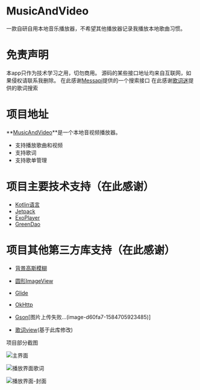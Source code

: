 # MusicAndVideo
一款自研自用本地音乐播放器，不希望其他播放器记录我播放本地歌曲习惯。

免责声明
=
本app只作为技术学习之用，切勿商用。
源码的某些接口地址均来自互联网，如果侵权请联系我删除。
在此感谢[Messapi](https://github.com/messoer)提供的一个搜索接口
在此感谢[歌词迷](http://api.geci.me/en/latest/index.html#indices-and-tables)提供的歌词搜索

项目地址
=
**[MusicAndVideo](https://github.com/kotle/MusicAndVideo)**是一个本地音视频播放器。
- 支持播放歌曲和视频
- 支持歌词
- 支持歌单管理

项目主要技术支持（在此感谢）
=
- [Kotlin语言](https://github.com/JetBrains/kotlin)
- [Jetpack](https://developer.android.google.cn/jetpack)
- [ExoPlayer](https://github.com/google/ExoPlayer)
- [GreenDao](https://github.com/greenrobot/greenDAO)

项目其他第三方库支持（在此感谢）
=
- [背景高斯模糊](https://github.com/mmin18/RealtimeBlurView)
- [圆形ImageView](https://github.com/hdodenhof/CircleImageView)
- [Glide](https://github.com/bumptech/glide)
- [OkHttp](https://github.com/square/okhttp)
- [Gson](https://github.com/google/gson)[图片上传失败...(image-d60fa7-1584705923485)]

- [歌词view](https://github.com/wangchenyan/lrcview)(基于此库修改)

项目部分截图

![主界面](https://upload-images.jianshu.io/upload_images/2686533-9a6721fc426f3d75.jpg?imageMogr2/auto-orient/strip%7CimageView2/2/w/1240)

![播放界面歌词](https://upload-images.jianshu.io/upload_images/2686533-ad9f4a35103bae97.jpg?imageMogr2/auto-orient/strip%7CimageView2/2/w/1240)

![播放界面-封面](https://upload-images.jianshu.io/upload_images/2686533-7e57f3231bad369f.jpg?imageMogr2/auto-orient/strip%7CimageView2/2/w/1240)




